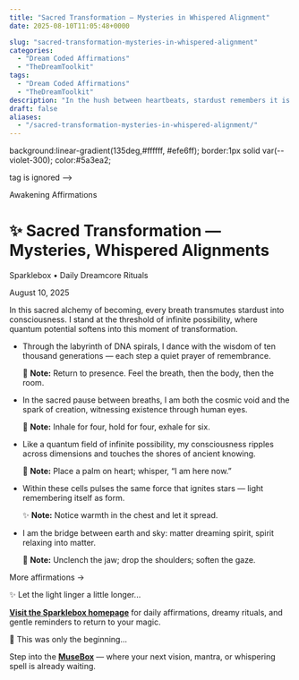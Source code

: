 ```yaml
---
title: "Sacred Transformation — Mysteries in Whispered Alignment"
date: 2025-08-10T11:05:48+0000

slug: "sacred-transformation-mysteries-in-whispered-alignment"
categories:
  - "Dream Coded Affirmations"
  - "TheDreamToolkit"
tags:
  - "Dream Coded Affirmations"
  - "TheDreamToolkit"
description: "In the hush between heartbeats, stardust remembers it is light. Every breath becomes a bridge between earth and sky — a whispered alignment of body, spirit, and infinite possibility."
draft: false
aliases:
  - "/sacred-transformation-mysteries-in-whispered-alignment/"
---
```

background:linear-gradient(135deg,#ffffff, #efe6ff); border:1px solid var(--violet-300); color:#5a3ea2;

 tag is ignored -->

Awakening Affirmations
# ✨ Sacred Transformation — Mysteries, Whispered Alignments

Sparklebox • Daily Dreamcore Rituals

August 10, 2025

In this sacred alchemy of becoming, every breath transmutes stardust into consciousness. I stand at the threshold of infinite possibility, where quantum potential softens into this moment of transformation.

  - 
    Through the labyrinth of DNA spirals, I dance with the wisdom of ten thousand generations — each step a quiet prayer of remembrance.

    🌙 **Note:** Return to presence. Feel the breath, then the body, then the room.

  - 
    In the sacred pause between breaths, I am both the cosmic void and the spark of creation, witnessing existence through human eyes.

    🌟 **Note:** Inhale for four, hold for four, exhale for six.

  - 
    Like a quantum field of infinite possibility, my consciousness ripples across dimensions and touches the shores of ancient knowing.

    💫 **Note:** Place a palm on heart; whisper, “I am here now.”

  - 
    Within these cells pulses the same force that ignites stars — light remembering itself as form.

    ✨ **Note:** Notice warmth in the chest and let it spread.

  - 
    I am the bridge between earth and sky: matter dreaming spirit, spirit relaxing into matter.

    🌠 **Note:** Unclench the jaw; drop the shoulders; soften the gaze.

  More affirmations →

✨ Let the light linger a little longer...

[**Visit the Sparklebox homepage**](https://sparklebox.blog) for daily affirmations, dreamy rituals, and gentle reminders to return to your magic.

💭 This was only the beginning...

Step into the [**MuseBox**](https://sparklebox.blog/%E2%9C%A8-the-musebox/) — where your next vision, mantra, or whispering spell is already waiting.